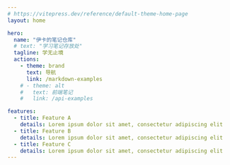 ```yaml
---
# https://vitepress.dev/reference/default-theme-home-page
layout: home

hero:
  name: "伊卡的笔记仓库"
  # text: "学习笔记存放处"
  tagline: 学无止境
  actions:
    - theme: brand
      text: 导航
      link: /markdown-examples
    # - theme: alt
    #   text: 前端笔记
    #   link: /api-examples

features:
  - title: Feature A
    details: Lorem ipsum dolor sit amet, consectetur adipiscing elit
  - title: Feature B
    details: Lorem ipsum dolor sit amet, consectetur adipiscing elit
  - title: Feature C
    details: Lorem ipsum dolor sit amet, consectetur adipiscing elit
---
```


